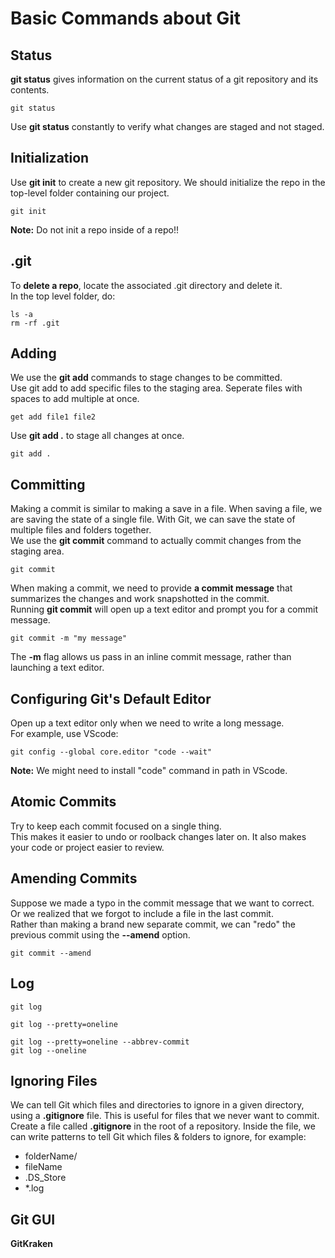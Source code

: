 # Basic Commands about Git

## Status
**git status** gives information on the current status of a git repository and its contents.
```
git status
```
Use **git status** constantly to verify what changes are staged and not staged.

## Initialization
Use **git init** to create a new git repository. We should initialize the repo in the top-level folder containing our project.
```
git init
```
**Note:** Do not init a repo inside of a repo!!

## .git
To **delete a repo**, locate the associated .git directory and delete it.<br>
In the top level folder, do:
```
ls -a
rm -rf .git
```

## Adding
We use the **git add** commands to stage changes to be committed.<br>
Use git add to add specific files to the staging area. Seperate files with spaces to add multiple at once.
```
get add file1 file2
```
Use **git add .** to stage all changes at once.
```
git add .
```

## Committing
Making a commit is similar to making a save in a file. When saving a file, we are saving the state of a single file. 
With Git, we can save the state of multiple files and folders together.<br>
We use the **git commit** command to actually commit changes from the staging area.<br>
```
git commit
```
When making a commit, we need to provide **a commit message** that summarizes the changes and work snapshotted in the commit.<br>
Running **git commit** will open up a text editor and prompt you for a commit message.<br>
```
git commit -m "my message"
```
The **-m** flag allows us pass in an inline commit message, rather than launching a text editor.

## Configuring Git's Default Editor
Open up a text editor only when we need to write a long message.<br>
For example, use VScode:
```
git config --global core.editor "code --wait"
```
**Note:** We might need to install "code" command in path in VScode.

## Atomic Commits
Try to keep each commit focused on a single thing.<br>
This makes it easier to undo or roolback changes later on. It also makes your code or project easier to review.

## Amending Commits
Suppose we made a typo in the commit message that we want to correct. Or we realized that we forgot to include a file in the last commit.<br>
Rather than making a brand new separate commit, we can "redo" the previous commit using the **--amend** option.
```
git commit --amend
```

## Log
```
git log
```
```
git log --pretty=oneline
```
```
git log --pretty=oneline --abbrev-commit
git log --oneline
```

## Ignoring Files
We can tell Git which files and directories to ignore in a given directory, using a **.gitignore** file.
This is useful for files that we never want to commit.<br>
Create a file called **.gitignore** in the root of a repository. Inside the file, we can write patterns to tell Git which files & folders to ignore, for example:
- folderName/
- fileName
- .DS_Store
- *.log

## Git GUI
**GitKraken**
